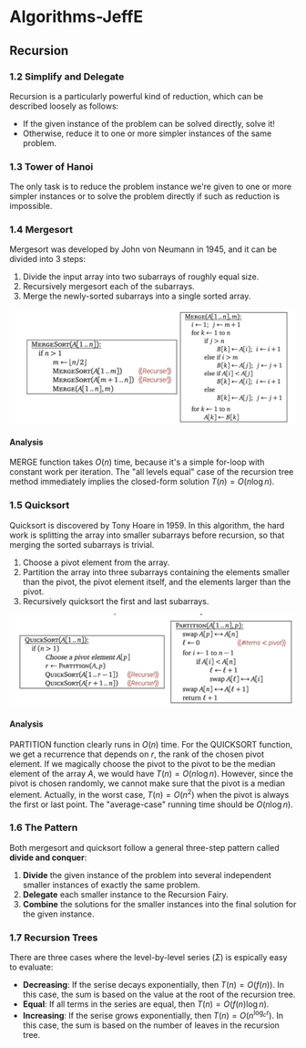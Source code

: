 # Algorithms-JeffE

## Recursion

### 1.2 Simplify and Delegate

Recursion is a particularly powerful kind of reduction, which can be described loosely as follows:

- If the given instance of the problem can be solved directly, solve it!
- Otherwise, reduce it to one or more simpler instances of the same problem.

### 1.3 Tower of Hanoi

The only task is to reduce the problem instance we're given to one or more simpler instances or to solve the problem directly if such as reduction is impossible. 

### 1.4 Mergesort

Mergesort was developed by John von Neumann in 1945, and it can be divided into 3 steps:

1. Divide the input array into two subarrays of roughly equal size.
2. Recursively mergesort each of the subarrays.
3. Merge the newly-sorted subarrays into a single sorted array.

![image-20211207170419497](Algorithms-JeffE.assets/image-20211207170419497.png)

#### Analysis

MERGE function takes $O(n)$ time, because it's a simple for-loop with constant work per iteration. The "all levels equal" case of the recursion tree method immediately implies the closed-form solution $T(n) = O(n \log n)$.

### 1.5 Quicksort

Quicksort is discovered by Tony Hoare in 1959. In this algorithm, the hard work is splitting the array into smaller subarrays before recursion, so that merging the sorted subarrays is trivial.

1. Choose a pivot element from the array.
2. Partition the array into three subarrays containing the elements smaller than the pivot, the pivot element itself, and the elements larger than the pivot.
3. Recursively quicksort the first and last subarrays.

![image-20211207170455437](Algorithms-JeffE.assets/image-20211207170455437.png)

#### Analysis

PARTITION function clearly runs in $O(n)$ time. For the QUICKSORT function, we get a recurrence that depends on $r$, the rank of the chosen pivot element. If we magically choose the pivot to the pivot to be the median element of the array $A$, we would have $T(n) = O(n\log n)$. However, since the pivot is chosen randomly, we cannot make sure that the pivot is a median element. Actually, in the worst case, $T(n) = O(n^2)$ when the pivot is always the first or last point. The "average-case" running time should be $O(n\log n)$.

### 1.6 The Pattern

Both mergesort and quicksort follow a general three-step pattern called **divide and conquer**:

1. **Divide** the given instance of the problem into several independent smaller instances of exactly the same problem.
2. **Delegate** each smaller instance to the Recursion Fairy.
3. **Combine** the solutions for the smaller instances into the final solution for the given instance.

### 1.7 Recursion Trees

There are three cases where the level-by-level series $(\Sigma)$ is espically easy to evaluate:

- **Decreasing**: If the serise decays exponentially, then $T(n) = O(f(n))$. In this case, the sum is based on the value at the root of the recursion tree.
- **Equal**: If all terms in the series are equal, then $T(n)=O(f(n)\log n)$.
- **Increasing**: If the serise grows exponentially, then $T(n)=O(n^{\log_cr})$. In this case, the sum is based on the number of leaves in the recursion tree.
